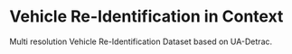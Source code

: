 # Vehicle Re-Identification in Context

Multi resolution Vehicle Re-Identification Dataset based on UA-Detrac.
